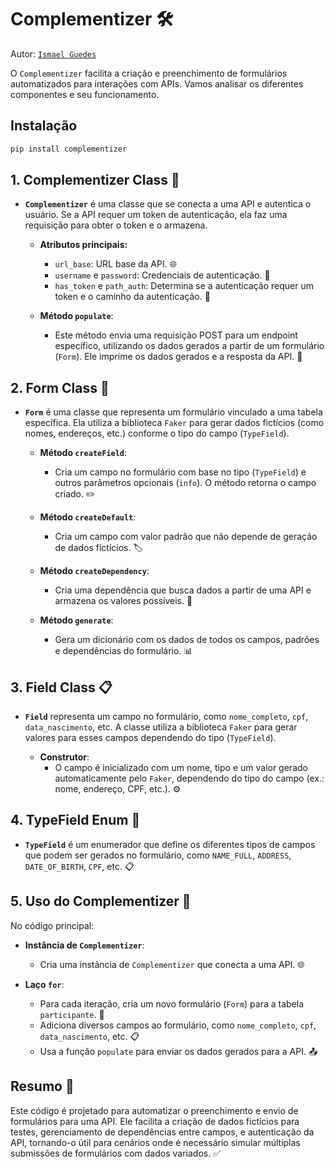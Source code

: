 # Complementizer 🛠️ 
Autor: [`Ismael Guedes`](https://github.com/ismaelvguedes/)

O `Complementizer` facilita a criação e preenchimento de formulários automatizados para interações com APIs. Vamos analisar os diferentes componentes e seu funcionamento.

## Instalação
```cmd
pip install complementizer
```

## 1. Complementizer Class 🔑

- **`Complementizer`** é uma classe que se conecta a uma API e autentica o usuário. Se a API requer um token de autenticação, ela faz uma requisição para obter o token e o armazena.

  - **Atributos principais:**
    - `url_base`: URL base da API. 🌐
    - `username` e `password`: Credenciais de autenticação. 🔐
    - `has_token` e `path_auth`: Determina se a autenticação requer um token e o caminho da autenticação. 📜

  - **Método `populate`**:
    - Este método envia uma requisição POST para um endpoint específico, utilizando os dados gerados a partir de um formulário (`Form`). Ele imprime os dados gerados e a resposta da API. 📨

## 2. Form Class 📝

- **`Form`** é uma classe que representa um formulário vinculado a uma tabela específica. Ela utiliza a biblioteca `Faker` para gerar dados fictícios (como nomes, endereços, etc.) conforme o tipo do campo (`TypeField`).

  - **Método `createField`**:
    - Cria um campo no formulário com base no tipo (`TypeField`) e outros parâmetros opcionais (`info`). O método retorna o campo criado. ✏️
  
  - **Método `createDefault`**:
    - Cria um campo com valor padrão que não depende de geração de dados fictícios. 🏷️
  
  - **Método `createDependency`**:
    - Cria uma dependência que busca dados a partir de uma API e armazena os valores possíveis. 🔄

  - **Método `generate`**:
    - Gera um dicionário com os dados de todos os campos, padrões e dependências do formulário. 📊

## 3. Field Class 📋

- **`Field`** representa um campo no formulário, como `nome_completo`, `cpf`, `data_nascimento`, etc. A classe utiliza a biblioteca `Faker` para gerar valores para esses campos dependendo do tipo (`TypeField`).

  - **Construtor**:
    - O campo é inicializado com um nome, tipo e um valor gerado automaticamente pelo `Faker`, dependendo do tipo do campo (ex.: nome, endereço, CPF, etc.). ⚙️

## 4. TypeField Enum 🔢

- **`TypeField`** é um enumerador que define os diferentes tipos de campos que podem ser gerados no formulário, como `NAME_FULL`, `ADDRESS`, `DATE_OF_BIRTH`, `CPF`, etc. 📋

## 5. Uso do Complementizer 🚀

No código principal:

- **Instância de `Complementizer`**:
  - Cria uma instância de `Complementizer` que conecta a uma API. 🌐

- **Laço `for`**:
  - Para cada iteração, cria um novo formulário (`Form`) para a tabela `participante`. 📝
  - Adiciona diversos campos ao formulário, como `nome_completo`, `cpf`, `data_nascimento`, etc. 📋
  - Usa a função `populate` para enviar os dados gerados para a API. 📤

## Resumo 📑

Este código é projetado para automatizar o preenchimento e envio de formulários para uma API. Ele facilita a criação de dados fictícios para testes, gerenciamento de dependências entre campos, e autenticação da API, tornando-o útil para cenários onde é necessário simular múltiplas submissões de formulários com dados variados. ✅
